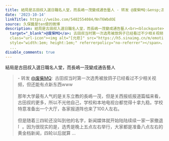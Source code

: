 ```yaml
---
title: 結局是古田叔入選日職名人堂，而長嶋一茂變成通告藝人 - 转发 @废柴MQ:&ensp;古田叔当时第一次选秀被放鸽子已经看过不少相关视频，但还能有点新东西www那年大学...
date: '2023-10-14'
linkTitle: https://weibo.com/5402554084/NnT6WbdOE
source: 久保醬是ten使的微博
description: 結局是古田叔入選日職名人堂，而長嶋一茂變成通告藝人<br><blockquote> - 转发 <a href="https://weibo.com/1775017587"
  target="_blank">@废柴MQ</a>: 古田叔当时第一次选秀被放鸽子已经看过不少相关视频，但还能有点新东西www<br><br>那年大学最有人气的是关东立教的長嶋一茂，但是关西报纸报道篇幅来看，古田叔的更多，所以不光他自己，学校和本地电视台都觉得十拿九稳。学校特意准备出一个大厅，各家报道阵也来了100人左右。<br><br>但是随着三四轮还没叫到他的名字，新闻媒体就开始陆陆续续一家一家撤退<span
  class="url-icon"><img alt="[允悲]" src="https://h5.sinaimg.cn/m/emoticon/icon/default/d_yunbei-a14a649db8.png"
  style="width:1em; height:1em;" referrerpolicy="no-referrer"></span>。因为很现实的是，选秀是晚上五点左右举行，大家都是准备八点左右的黄金档新闻，四轮以后就算
  ...
disable_comments: true
---
```

結局是古田叔入選日職名人堂，而長嶋一茂變成通告藝人<br><blockquote> - 转发 <a href="https://weibo.com/1775017587" target="_blank">@废柴MQ</a>: 古田叔当时第一次选秀被放鸽子已经看过不少相关视频，但还能有点新东西www<br><br>那年大学最有人气的是关东立教的長嶋一茂，但是关西报纸报道篇幅来看，古田叔的更多，所以不光他自己，学校和本地电视台都觉得十拿九稳。学校特意准备出一个大厅，各家报道阵也来了100人左右。<br><br>但是随着三四轮还没叫到他的名字，新闻媒体就开始陆陆续续一家一家撤退<span class="url-icon"><img alt="[允悲]" src="https://h5.sinaimg.cn/m/emoticon/icon/default/d_yunbei-a14a649db8.png" style="width:1em; height:1em;" referrerpolicy="no-referrer"></span>。因为很现实的是，选秀是晚上五点左右举行，大家都是准备八点左右的黄金档新闻，四轮以后就算 ...